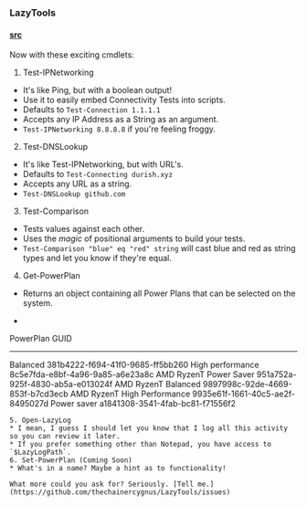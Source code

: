 ### LazyTools
#### [src](https://github.com/thechainercygnus/LazyTools)

Now with these exciting cmdlets:
1. Test-IPNetworking
* It's like Ping, but with a boolean output!
* Use it to easily embed Connectivity Tests into scripts.
* Defaults to `Test-Connection 1.1.1.1`
* Accepts any IP Address as a String as an argument.
* `Test-IPNetworking 8.8.8.8` if you're feeling froggy.
2. Test-DNSLookup
* It's like Test-IPNetworking, but with URL's.
* Defaults to `Test-Connecting durish.xyz`
* Accepts any URL as a string.
* `Test-DNSLookup github.com`
3. Test-Comparison
* Tests values against each other.
* Uses the *magic* of positional arguments to build your tests.
* `Test-Comparison "blue" eq "red" string` will cast blue and red as string types and let you know if they're equal.
4. Get-PowerPlan
* Returns an object containing all Power Plans that can be selected on the system.
* ```powershell
PowerPlan                   GUID                            
---------                   ----                            
Balanced                    381b4222-f694-41f0-9685-ff5bb260
High performance            8c5e7fda-e8bf-4a96-9a85-a6e23a8c
AMD RyzenT Power Saver      951a752a-925f-4830-ab5a-e013024f
AMD RyzenT Balanced         9897998c-92de-4669-853f-b7cd3ecb
AMD RyzenT High Performance 9935e61f-1661-40c5-ae2f-8495027d
Power saver                 a1841308-3541-4fab-bc81-f71556f2
```
5. Open-LazyLog
* I mean, I guess I should let you know that I log all this activity so you can review it later.
* If you prefer something other than Notepad, you have access to `$LazyLogPath`.
6. Set-PowerPlan (Coming Soon)
* What's in a name? Maybe a hint as to functionality!

What more could you ask for? Seriously. [Tell me.](https://github.com/thechainercygnus/LazyTools/issues)
